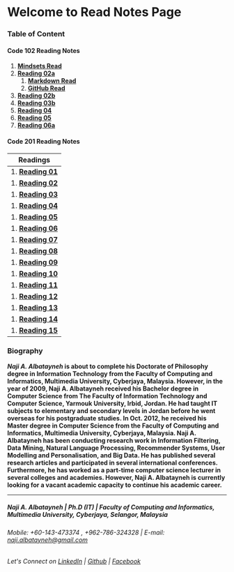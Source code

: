 # Welcome to Read Notes Page

### Table of Content

#### Code 102 Reading Notes

1. **[Mindsets Read](https://naji-albatayneh.github.io/reading-notes/mindsets)**
1. **[Reading 02a](https://naji-albatayneh.github.io/reading-notes/Reading02a)**
    1. **[Markdown Read](https://naji-albatayneh.github.io/reading-notes/markdown)**
    1. **[GitHub Read](https://naji-albatayneh.github.io/reading-notes/github)**
1. **[Reading 02b](https://naji-albatayneh.github.io/reading-notes/Reading02b)**
1. **[Reading 03b](https://naji-albatayneh.github.io/reading-notes/Reading03b)**
1. **[Reading 04](https://naji-albatayneh.github.io/reading-notes/Reading04)**
1. **[Reading 05](https://naji-albatayneh.github.io/reading-notes/Reading05)**
1. **[Reading 06a](https://naji-albatayneh.github.io/reading-notes/Reading06a)**


#### Code 201 Reading Notes

Readings |
------------ |
1. **[Reading 01]()** |
1. **[Reading 02]()** |
1. **[Reading 03]()** |
1. **[Reading 04]()** |
1. **[Reading 05]()** |
1. **[Reading 06]()** |
1. **[Reading 07]()** |
1. **[Reading 08]()** |
1. **[Reading 09]()** |
1. **[Reading 10]()** |
1. **[Reading 11]()** |
1. **[Reading 12]()** |
1. **[Reading 13]()** |
1. **[Reading 14]()** |
1. **[Reading 15]()** |



### Biography
**_Naji A. Albatayneh_ is about to complete his Doctorate of Philosophy degree in Information Technology from the Faculty of Computing and Informatics, Multimedia University, Cyberjaya, Malaysia. However, in the year of 2009, Naji A. Albatayneh received his Bachelor degree in Computer Science from The Faculty of Information Technology and Computer Science, Yarmouk University, Irbid, Jordan. He had taught IT subjects to elementary and secondary levels in Jordan before he went overseas for his postgraduate studies. In Oct. 2012, he received his Master degree in Computer Science from the Faculty of Computing and Informatics, Multimedia University, Cyberjaya, Malaysia. Naji A. Albatayneh has been conducting research work in Information Filtering, Data Mining, Natural Language Processing, Recommender Systems, User Modelling and Personalisation, and Big Data. He has published several research articles and participated in several international conferences. Furthermore, he has worked as a part-time computer science lecturer in several colleges and academies. However, Naji A. Albatayneh is currently looking for a vacant academic capacity to continue his academic career.**

________________________________________________________
##### Naji A. Albatayneh | Ph.D (IT) | Faculty of Computing and Informatics, Multimedia University, Cyberjaya, Selangor, Malaysia

###### Mobile: +60-143-473374 , +962-786-324328 | E-mail: naji.albatayneh@gmail.com

###### Let's Connect on [LinkedIn](https://www.linkedin.com/in/naji-a-albatayneh/) | [Github](https://github.com/naji-albatayneh) | [Facebook](https://web.facebook.com/naji.albatayneh/)
